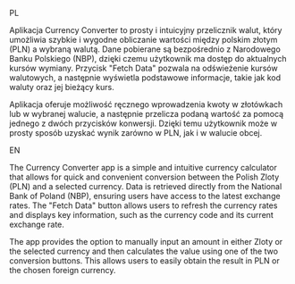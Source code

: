 PL


Aplikacja Currency Converter to prosty i intuicyjny przelicznik walut, który umożliwia szybkie i wygodne obliczanie wartości między polskim złotym (PLN) a wybraną walutą. Dane pobierane są bezpośrednio z Narodowego Banku Polskiego (NBP), dzięki czemu użytkownik ma dostęp do aktualnych kursów wymiany. Przycisk "Fetch Data" pozwala na odświeżenie kursów walutowych, a następnie wyświetla podstawowe informacje, takie jak kod waluty oraz jej bieżący kurs.

Aplikacja oferuje możliwość ręcznego wprowadzenia kwoty w złotówkach lub w wybranej walucie, a następnie przelicza podaną wartość za pomocą jednego z dwóch przycisków konwersji. Dzięki temu użytkownik może w prosty sposób uzyskać wynik zarówno w PLN, jak i w walucie obcej.


EN

The Currency Converter app is a simple and intuitive currency calculator that allows for quick and convenient conversion between the Polish Zloty (PLN) and a selected currency. Data is retrieved directly from the National Bank of Poland (NBP), ensuring users have access to the latest exchange rates. The "Fetch Data" button allows users to refresh the currency rates and displays key information, such as the currency code and its current exchange rate.

The app provides the option to manually input an amount in either Zloty or the selected currency and then calculates the value using one of the two conversion buttons. This allows users to easily obtain the result in PLN or the chosen foreign currency.
